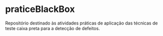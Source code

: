 # praticeBlackBox
Repositório destinado às atividades práticas de aplicação das técnicas de teste caixa preta para a detecção de defeitos.
